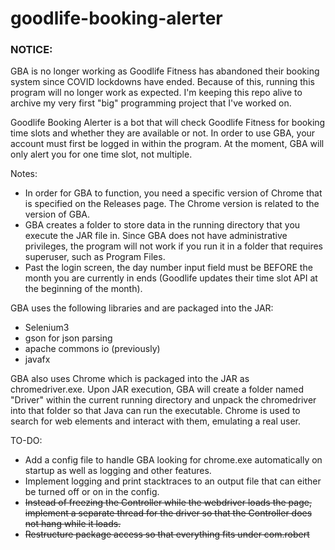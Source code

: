 # goodlife-booking-alerter

### NOTICE:
GBA is no longer working as Goodlife Fitness has abandoned their booking system since COVID lockdowns have ended. Because of this, running this program will no longer work as expected. I'm keeping this repo alive to archive my very first "big" programming project that I've worked on.


Goodlife Booking Alerter is a bot that will check Goodlife Fitness for booking time slots and whether they are available or not. 
In order to use GBA, your account must first be logged in within the program. At the moment, GBA will only alert you for one time slot, not multiple.

Notes:
- In order for GBA to function, you need a specific version of Chrome that is specified on the Releases page. The Chrome version is related to the version of GBA.
- GBA creates a folder to store data in the running directory that you execute the JAR file in. Since GBA does not have administrative privileges, the program will not work if you run it in a folder that requires superuser, such as Program Files.
- Past the login screen, the day number input field must be BEFORE the month you are currently in ends (Goodlife updates their time slot API at the beginning of the month).

GBA uses the following libraries and are packaged into the JAR:

- Selenium3
- gson for json parsing
- apache commons io (previously)
- javafx 

GBA also uses Chrome which is packaged into the JAR as chromedriver.exe. Upon JAR execution, GBA will create a folder named "Driver" within the current running directory and unpack the chromedriver into that folder so that Java can run the executable. Chrome is used to search for web elements and interact with them, emulating a real user.

TO-DO:

- Add a config file to handle GBA looking for chrome.exe automatically on startup as well as logging and other features.
- Implement logging and print stacktraces to an output file that can either be turned off or on in the config.
- ~~Instead of freezing the Controller while the webdriver loads the page, implement a separate thread for the driver so that the Controller does not hang while it loads.~~
- ~~Restructure package access so that everything fits under com.robert~~
 
